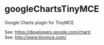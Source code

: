 googleChartsTinyMCE
===================

Google Charts plugin for TinyMCE

See: https://developers.google.com/chart/
<br />See: http://www.tinymce.com/
